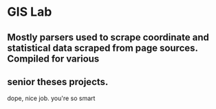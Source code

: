 # GIS Lab
## Mostly parsers used to scrape coordinate and statistical data scraped from page sources. Compiled for various 
## senior theses projects. 

dope, nice job. you're so smart 
